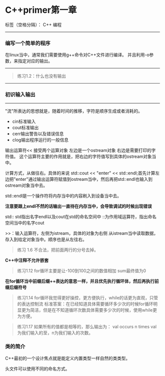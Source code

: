 ﻿# C++primer第一章

标签（空格分隔）： C++ 编程

---

### 编写一个简单的程序
在linux当中，通常我们需要使用g++命令对C++文件进行编译。 并且利用-o参数，来指定对应的输出。

---
>练习1.2：什么也没有输出

---

### 初识输入输出

---

"流"所表达的思想就是，随着时间的推移，字符是顺序生成或者消耗的。

* cin标准输入
* cout标准输出
* cerr输出警告以及错误信息
* clog输出程序运行的一般信息

输出运算符<< 接受两个运算对象 左边是一个ostream对象 右边是需要打印的字符值。 这个运算符主要的作用就是，把右边的字符值写到具体的ostream对象当中。

计算方式，从做往右。具体的来说 std::cout << "enter" << std::endl;首先计算左边把"enter"通过输出运算符赋值到ostream当中，然后再把std::endl也输入到ostream对象当中去。

std::endl是一个操作符将内存当中的内容刷入到设备当中去。

**注意要跟上endl不然的话输出一直待在内存当中，会导致调试的时候出现错误**

 std::  std指出名字endl以及cout在std的命名空间中 ::为作用域运算符，指出命名空间当中的名字cout
 
 \>>：输入运算符，左侧为istream，具体的对象为右侧 从istream当中读取数据，存入到给定对象当中。顺序也是从左往右。
 
>练习 1.6 不合法，把前面两行的分号去掉。

**C++中注释不允许嵌套**

>练习1.12 for循环主要是让-100到100之间的数值相加 sum最终值为0

**在for循环当中前缀后缀++表达的意思一样，并且优先执行循环体，然后再执行前缀后缀符号**

>练习1.14 for循环我觉得更好操控，更方便执行，while的话更为直观，只管的表达控制流
>标准答案：在已经知道具体需要循环多少次的时候for循环明显更为简洁，但是在不知道循环次数具体需要多少次的时候，使用while更为方便。

>练习1.17 如果所有的值都是相等的，那么输出为： val occurs n times val为我们输入的至，n为我们输入的次数。

### 类的简介

C++最初的一个设计焦点就是能定义内置类型一样自然的类类型。

头文件可以使用不同的命名方式。














